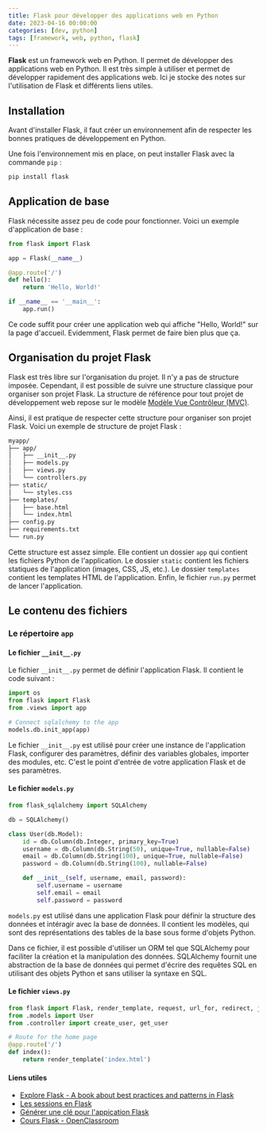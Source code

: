 ```yaml
---
title: Flask pour développer des applications web en Python
date: 2023-04-16 00:00:00
categories: [dev, python]
tags: [framework, web, python, flask]
---
```


**Flask** est un framework web en Python. Il permet de développer des applications web en Python. Il est très simple à utiliser et permet de développer rapidement des applications web. Ici je stocke des notes sur l'utilisation de Flask et différents liens utiles.

## Installation

Avant d'installer Flask, il faut créer un environnement afin de respecter les bonnes pratiques de développement en Python.

Une fois l'environnement mis en place, on peut installer Flask avec la commande `pip` :

```bash
pip install flask
```

## Application de base

Flask nécessite assez peu de code pour fonctionner. Voici un exemple d'application de base :

```python
from flask import Flask

app = Flask(__name__)

@app.route('/')
def hello():
    return 'Hello, World!'

if __name__ == '__main__':
    app.run()
```

Ce code suffit pour créer une application web qui affiche "Hello, World!" sur la page d'accueil. Evidemment, Flask permet de faire bien plus que ça.

## Organisation du projet Flask

Flask est très libre sur l'organisation du projet. Il n'y a pas de structure imposée. Cependant, il est possible de suivre une structure classique pour organiser son projet Flask. La structure de référence pour tout projet de développement web repose sur le modèle [Modèle Vue Contrôleur (MVC)]().

Ainsi, il est pratique de respecter cette structure pour organiser son projet Flask. Voici un exemple de structure de projet Flask :

```bash
myapp/
├── app/
│   ├── __init__.py
│   ├── models.py
│   ├── views.py
│   └── controllers.py
├── static/
│   └── styles.css
├── templates/
│   ├── base.html
│   └── index.html
├── config.py 
├── requirements.txt
└── run.py
```

Cette structure est assez simple. Elle contient un dossier `app` qui contient les fichiers Python de l'application. Le dossier `static` contient les fichiers statiques de l'application (images, CSS, JS, etc.). Le dossier `templates` contient les templates HTML de l'application. Enfin, le fichier `run.py` permet de lancer l'application.

## Le contenu des fichiers

### Le répertoire `app`

#### Le fichier `__init__.py`

Le fichier `__init__.py` permet de définir l'application Flask. Il contient le code suivant :

```python
import os
from flask import Flask
from .views import app

# Connect sqlalchemy to the app
models.db.init_app(app)
```

Le fichier `__init__.py` est utilisé pour créer une instance de l'application Flask, configurer des paramètres, définir des variables globales, importer des modules, etc. C'est le point d'entrée de votre application Flask et de ses paramètres.

#### Le fichier `models.py`

```python
from flask_sqlalchemy import SQLAlchemy

db = SQLAlchemy()

class User(db.Model):
    id = db.Column(db.Integer, primary_key=True)
    username = db.Column(db.String(50), unique=True, nullable=False)
    email = db.Column(db.String(100), unique=True, nullable=False)
    password = db.Column(db.String(100), nullable=False)

    def __init__(self, username, email, password):
        self.username = username
        self.email = email
        self.password = password
```

`models.py` est utilisé dans une application Flask pour définir la structure des données et intéragir avec la base de données. Il contient les modèles, qui sont des représentations des tables de la base sous forme d'objets Python.

Dans ce fichier, il est possible d'utiliser un ORM tel que SQLAlchemy pour faciliter la création et la manipulation des données. SQLAlchemy fournit une abstraction de la base de données qui permet d'écrire des requêtes SQL en utilisant des objets Python et sans utiliser la syntaxe en SQL. 

#### Le fichier `views.py`

```python
from flask import Flask, render_template, request, url_for, redirect, jsonify, session
from .models import User
from .controller import create_user, get_user

# Route for the home page
@app.route('/')
def index():
    return render_template('index.html')
```

#### Liens utiles

- [Explore Flask - A book about best practices and patterns in Flask](http://exploreflask.com/en/latest/index.html)
- [Les sessions en Flask](https://pythonbasics.org/flask-sessions/)
- [Générer une clé pour l'appication Flask](https://randomkeygen.com/)
- [Cours Flask - OpenClassroom](https://openclassrooms.com/fr/courses/4425066-concevez-un-site-avec-flask)
